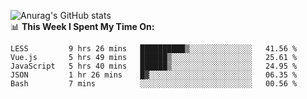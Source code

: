 
![Anurag's GitHub stats](https://github-readme-stats.vercel.app/api?username=supergczh&show_icons=true&theme=radical)
<br />
📊 **This Week I Spent My Time On:**

<!--START_SECTION:waka-->
```text
LESS         9 hrs 26 mins   ██████████▒░░░░░░░░░░░░░░   41.56 % 
Vue.js       5 hrs 49 mins   ██████▒░░░░░░░░░░░░░░░░░░   25.61 % 
JavaScript   5 hrs 40 mins   ██████▒░░░░░░░░░░░░░░░░░░   24.95 % 
JSON         1 hr 26 mins    █▓░░░░░░░░░░░░░░░░░░░░░░░   06.35 % 
Bash         7 mins          ░░░░░░░░░░░░░░░░░░░░░░░░░   00.56 % 
```
<!--END_SECTION:waka-->

